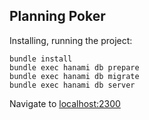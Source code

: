 Planning Poker
---------------

Installing, running the project:

```shell
bundle install
bundle exec hanami db prepare
bundle exec hanami db migrate
bundle exec hanami db server
```

Navigate to [localhost:2300](http://localhost:2300)
